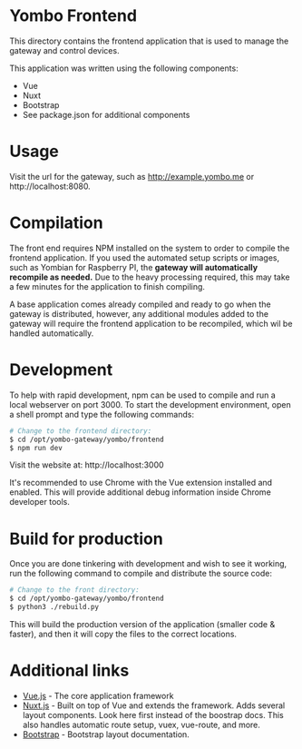 # Yombo Frontend

This directory contains the frontend application that is used to manage the gateway
and control devices.

This application was written using the following components:
 
* Vue
* Nuxt
* Bootstrap
* See package.json for additional components

# Usage

Visit the url for the gateway, such as http://example.yombo.me or
http://localhost:8080.

# Compilation

The front end requires NPM installed on the system to order to compile the frontend
application. If you used the automated setup scripts or images, such as Yombian
for Raspberry PI, the **gateway will automatically recompile as needed.**
Due to the heavy processing required, this may take a few minutes for the application
to finish compiling.

A base application comes already compiled and ready to go when the gateway is distributed,
however, any additional modules added to the gateway will require the frontend application
to be recompiled, which wil be handled automatically.

# Development

To help with rapid development, npm can be used to compile and run a local webserver
on port 3000. To start the development environment, open a shell prompt and type the
following commands:

``` bash
# Change to the frontend directory:
$ cd /opt/yombo-gateway/yombo/frontend
$ npm run dev
```

Visit the website at: http://localhost:3000

It's recommended to use Chrome with the Vue extension installed and enabled. This will
provide additional debug information inside Chrome developer tools.

# Build for production

Once you are done tinkering with development and wish to see it working, run the
following command to compile and distribute the source code:

``` bash
# Change to the front directory:
$ cd /opt/yombo-gateway/yombo/frontend
$ python3 ./rebuild.py
```

This will build the production version of the application (smaller code & faster),
and then it will copy the files to the correct locations.

# Additional links

* [Vue.js](https://vuejs.org/) - The core application framework
* [Nuxt.js](https://nuxtjs.org) - Built on top of Vue and extends the framework. Adds several
  layout components. Look here first instead of the boostrap docs. This also handles automatic
  route setup, vuex, vue-route, and more.
* [Bootstrap](https://getbootstrap.com/docs/4.3/getting-started/introduction/) - Bootstrap
  layout documentation.
